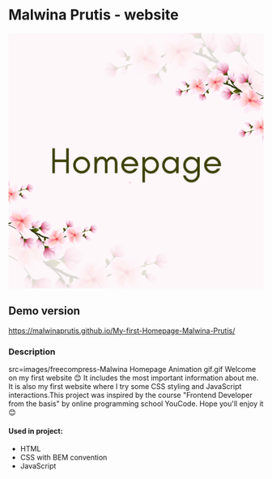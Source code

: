 # Malwina Prutis - website
![Logo](./images/share.png)
## Demo version
https://malwinaprutis.github.io/My-first-Homepage-Malwina-Prutis/
### Description
src=images/freecompress-Malwina Homepage Animation gif.gif
Welcome on my first website 😊 It includes the most important information about me. It is also my first website where I try some CSS styling and JavaScript interactions.This project was inspired by the course "Frontend Developer from the basis" by online programming school YouCode. Hope you'll enjoy it 😊

#### Used in project:
- HTML
- CSS with BEM convention
- JavaScript

